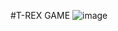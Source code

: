 #T-REX GAME
![image](https://github.com/randinimendis/T-rex-min-game/assets/99355199/4af91561-4f09-40de-aee2-13e6357fd9c2)

